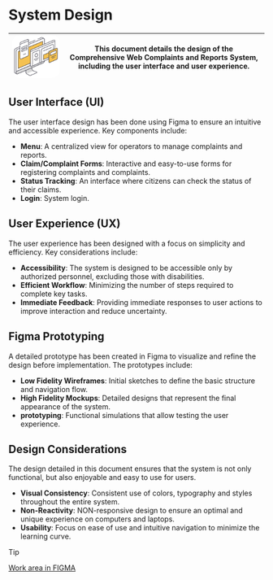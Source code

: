 # System Design

| <img src="../assets/images/logo-design.png" alt="Logo" width="300" style="border-radius: 15px;"/> | **This document details the design of the Comprehensive Web Complaints and Reports System, including the user interface and user experience.** |
|------------------------------------------------|---------------------------------------------------------------------------------------------------------------------------------------------------------------------------------------------------------------------------|

## User Interface (UI)
The user interface design has been done using Figma to ensure an intuitive and accessible experience. Key components include:

- **Menu**: A centralized view for operators to manage complaints and reports.
- **Claim/Complaint Forms**: Interactive and easy-to-use forms for registering complaints and complaints.
- **Status Tracking**: An interface where citizens can check the status of their claims.
- **Login**: System login.

## User Experience (UX)
The user experience has been designed with a focus on simplicity and efficiency. Key considerations include:

- **Accessibility**: The system is designed to be accessible only by authorized personnel, excluding those with disabilities.
- **Efficient Workflow**: Minimizing the number of steps required to complete key tasks.
- **Immediate Feedback**: Providing immediate responses to user actions to improve interaction and reduce uncertainty.

## Figma Prototyping
A detailed prototype has been created in Figma to visualize and refine the design before implementation. The prototypes include:

- **Low Fidelity Wireframes**: Initial sketches to define the basic structure and navigation flow.
- **High Fidelity Mockups**: Detailed designs that represent the final appearance of the system.
- **prototyping**: Functional simulations that allow testing the user experience.

## Design Considerations
The design detailed in this document ensures that the system is not only functional, but also enjoyable and easy to use for users.

- **Visual Consistency**: Consistent use of colors, typography and styles throughout the entire system.
- **Non-Reactivity**: NON-responsive design to ensure an optimal and unique experience on computers and laptops.
- **Usability**: Focus on ease of use and intuitive navigation to minimize the learning curve.

> [!TIP]
> [Work area in FIGMA](https://www.figma.com/design/AQDYfvSV9g8uzWtasWxgzP/Centro-de-Llamadas?node-id=2-2&t=6kZzfmx6tvPjJqqg-1)
